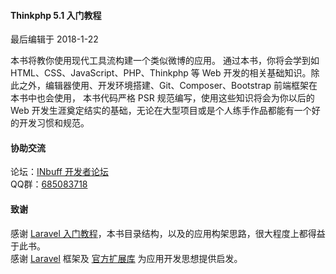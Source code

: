 <div class="card card-cascade my-5">
    <div class="view gradient-card-header indigo">
        <h4 class="h4-responsive">Thinkphp 5.1 入门教程</h4>
        <p>最后编辑于 2018-1-22</p>
    </div>
    <div class="card-body">
        <p class="card-text">
            <span class="h5-responsive">
                本书将教你使用现代工具流构建一个类似微博的应用。 通过本书，你将会学到如 HTML、CSS、JavaScript、PHP、Thinkphp 等 Web 开发的相关基础知识。除此之外，编辑器使用、开发环境搭建、Git、Composer、Bootstrap 前端框架在本书中也会使用， 本书代码严格 PSR 规范编写，使用这些知识将会为你以后的 Web 开发生涯奠定结实的基础，无论在大型项目或是个人练手作品都能有一个好的开发习惯和规范。
            </span>
        </p>
    </div>
</div>

<div class="card card-cascade my-5">
    <div class="view gradient-card-header indigo">
        <h4 class="h4-responsive">协助交流</h4>
    </div>
    <div class="card-body">
        <p class="card-text">
            <span class="h5-responsive">
                论坛：<a href="https://dev.inbuff.cn/forums" target="_black" rel="noopener noreferrer">INbuff 开发者论坛</a>
                <br>
                QQ群：<a href="https://shang.qq.com/wpa/qunwpa?idkey=dec8e7ee2f7c5cef3acc975f66379b3751e29df5dc3d15537fb14f2265028387" target="_black" rel="noopener noreferrer">685083718</a>
            </span>
        </p>
    </div>
</div>

<div class="card card-cascade my-5">
    <div class="view gradient-card-header indigo">
        <h4 class="h4-responsive">致谢</h4>
    </div>
    <div class="card-body">
        <p class="card-text">
            <span class="h5-responsive">
                感谢 <a href="https://laravel-china.org/courses/laravel-essential-training-5.5" target="_black" rel="noopener noreferrer">Laravel 入门教程</a>，本书目录结构，以及的应用构架思路，很大程度上都得益于此书。
                <br>
                感谢 <a href="https://laravel.com/" target="_black">Laravel</a> 框架及 <a href="https://github.com/laravel/laravel" target="_black" rel="noopener noreferrer">官方扩展库</a> 为应用开发思想提供启发。
            </span>
        </p>
    </div>
</div>

